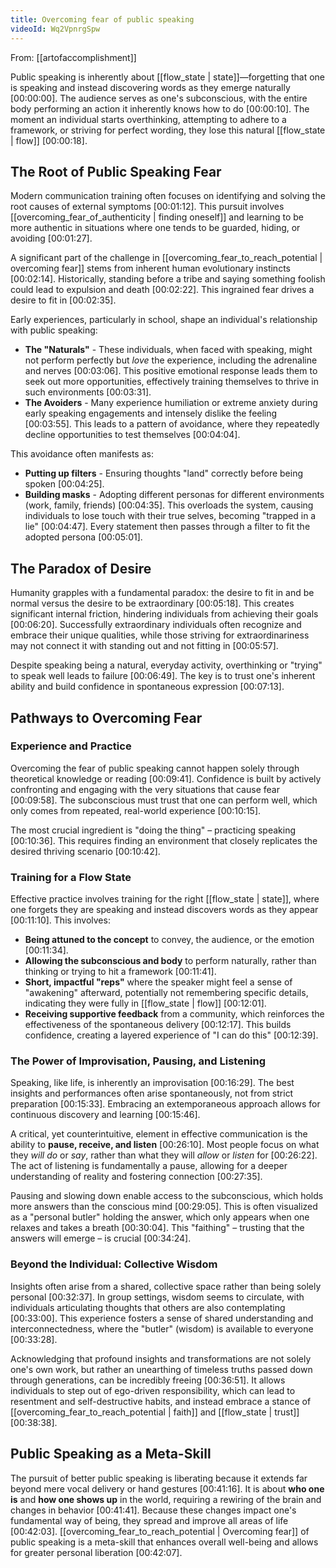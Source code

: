 ```yaml
---
title: Overcoming fear of public speaking
videoId: Wq2VpnrgSpw
---
```


From: [[artofaccomplishment]] <br/> 

Public speaking is inherently about [[flow_state | state]]—forgetting that one is speaking and instead discovering words as they emerge naturally [00:00:00]. The audience serves as one's subconscious, with the entire body performing an action it inherently knows how to do [00:00:10]. The moment an individual starts overthinking, attempting to adhere to a framework, or striving for perfect wording, they lose this natural [[flow_state | flow]] [00:00:18].

## The Root of Public Speaking Fear

Modern communication training often focuses on identifying and solving the root causes of external symptoms [00:01:12]. This pursuit involves [[overcoming_fear_of_authenticity | finding oneself]] and learning to be more authentic in situations where one tends to be guarded, hiding, or avoiding [00:01:27].

A significant part of the challenge in [[overcoming_fear_to_reach_potential | overcoming fear]] stems from inherent human evolutionary instincts [00:02:14]. Historically, standing before a tribe and saying something foolish could lead to expulsion and death [00:02:22]. This ingrained fear drives a desire to fit in [00:02:35].

Early experiences, particularly in school, shape an individual's relationship with public speaking:
*   **The "Naturals"** - These individuals, when faced with speaking, might not perform perfectly but *love* the experience, including the adrenaline and nerves [00:03:06]. This positive emotional response leads them to seek out more opportunities, effectively training themselves to thrive in such environments [00:03:31].
*   **The Avoiders** - Many experience humiliation or extreme anxiety during early speaking engagements and intensely dislike the feeling [00:03:55]. This leads to a pattern of avoidance, where they repeatedly decline opportunities to test themselves [00:04:04].

This avoidance often manifests as:
*   **Putting up filters** - Ensuring thoughts "land" correctly before being spoken [00:04:25].
*   **Building masks** - Adopting different personas for different environments (work, family, friends) [00:04:35]. This overloads the system, causing individuals to lose touch with their true selves, becoming "trapped in a lie" [00:04:47]. Every statement then passes through a filter to fit the adopted persona [00:05:01].

## The Paradox of Desire

Humanity grapples with a fundamental paradox: the desire to fit in and be normal versus the desire to be extraordinary [00:05:18]. This creates significant internal friction, hindering individuals from achieving their goals [00:06:20]. Successfully extraordinary individuals often recognize and embrace their unique qualities, while those striving for extraordinariness may not connect it with standing out and not fitting in [00:05:57].

Despite speaking being a natural, everyday activity, overthinking or "trying" to speak well leads to failure [00:06:49]. The key is to trust one's inherent ability and build confidence in spontaneous expression [00:07:13].

## Pathways to Overcoming Fear

### Experience and Practice
Overcoming the fear of public speaking cannot happen solely through theoretical knowledge or reading [00:09:41]. Confidence is built by actively confronting and engaging with the very situations that cause fear [00:09:58]. The subconscious must trust that one can perform well, which only comes from repeated, real-world experience [00:10:15].

The most crucial ingredient is "doing the thing" – practicing speaking [00:10:36]. This requires finding an environment that closely replicates the desired thriving scenario [00:10:42].

### Training for a Flow State
Effective practice involves training for the right [[flow_state | state]], where one forgets they are speaking and instead discovers words as they appear [00:11:10]. This involves:
*   **Being attuned to the concept** to convey, the audience, or the emotion [00:11:34].
*   **Allowing the subconscious and body** to perform naturally, rather than thinking or trying to hit a framework [00:11:41].
*   **Short, impactful "reps"** where the speaker might feel a sense of "awakening" afterward, potentially not remembering specific details, indicating they were fully in [[flow_state | flow]] [00:12:01].
*   **Receiving supportive feedback** from a community, which reinforces the effectiveness of the spontaneous delivery [00:12:17]. This builds confidence, creating a layered experience of "I can do this" [00:12:39].

### The Power of Improvisation, Pausing, and Listening
Speaking, like life, is inherently an improvisation [00:16:29]. The best insights and performances often arise spontaneously, not from strict preparation [00:15:33]. Embracing an extemporaneous approach allows for continuous discovery and learning [00:15:46].

A critical, yet counterintuitive, element in effective communication is the ability to **pause, receive, and listen** [00:26:10]. Most people focus on what they *will do* or *say*, rather than what they will *allow* or *listen* for [00:26:22]. The act of listening is fundamentally a pause, allowing for a deeper understanding of reality and fostering connection [00:27:35].

Pausing and slowing down enable access to the subconscious, which holds more answers than the conscious mind [00:29:05]. This is often visualized as a "personal butler" holding the answer, which only appears when one relaxes and takes a breath [00:30:04]. This "faithing" – trusting that the answers will emerge – is crucial [00:34:24].

### Beyond the Individual: Collective Wisdom
Insights often arise from a shared, collective space rather than being solely personal [00:32:37]. In group settings, wisdom seems to circulate, with individuals articulating thoughts that others are also contemplating [00:33:00]. This experience fosters a sense of shared understanding and interconnectedness, where the "butler" (wisdom) is available to everyone [00:33:28].

Acknowledging that profound insights and transformations are not solely one's own work, but rather an unearthing of timeless truths passed down through generations, can be incredibly freeing [00:36:51]. It allows individuals to step out of ego-driven responsibility, which can lead to resentment and self-destructive habits, and instead embrace a stance of [[overcoming_fear_to_reach_potential | faith]] and [[flow_state | trust]] [00:38:38].

## Public Speaking as a Meta-Skill
The pursuit of better public speaking is liberating because it extends far beyond mere vocal delivery or hand gestures [00:41:16]. It is about **who one is** and **how one shows up** in the world, requiring a rewiring of the brain and changes in behavior [00:41:41]. Because these changes impact one's fundamental way of being, they spread and improve all areas of life [00:42:03]. [[overcoming_fear_to_reach_potential | Overcoming fear]] of public speaking is a meta-skill that enhances overall well-being and allows for greater personal liberation [00:42:07].